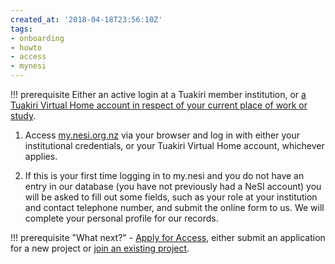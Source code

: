 ```yaml
---
created_at: '2018-04-18T23:56:10Z'
tags:
- onboarding
- howto
- access
- mynesi
---
```



!!! prerequisite
     Either an active login at a Tuakiri member institution, or 
     [a Tuakiri Virtual Home account in respect of your current place of work or study](../../General/Policy/Account_Requests_for_non_Tuakiri_Members.md).

1. Access [my.nesi.org.nz](https://my.nesi.org.nz) via your browser and
    log in with either your institutional credentials, or your Tuakiri
    Virtual Home account, whichever applies.

2. If this is your first time logging in to my.nesi and you do not have
    an entry in our database (you have not previously had a NeSI
    account) you will be asked to fill out some fields, such as your
    role at your institution and contact telephone number, and submit
    the online form to us. We will complete your personal profile for
    our records.

!!! prerequisite "What next?"
     - [Apply for Access](./Applying_for_a_new_project.md),
         either submit an application for a new project or
         [join an existing project](./Applying_to_join_a_project.md).
